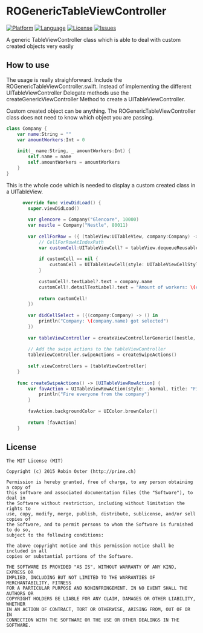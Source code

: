 # ROGenericTableViewController
[![Platform](http://img.shields.io/badge/platform-ios-blue.svg?style=flat
)](https://developer.apple.com/iphone/index.action)
[![Language](http://img.shields.io/badge/language-swift-brightgreen.svg?style=flat
)](https://developer.apple.com/swift)
[![License](http://img.shields.io/badge/license-MIT-lightgrey.svg?style=flat
)](http://mit-license.org)
[![Issues](https://img.shields.io/github/issues/prine/ROGenericTableViewController.svg?style=flat
)](https://github.com/prine/ROGenericTableViewController/issues)

A generic TableViewController class which is able to deal with custom created objects very easily

## How to use
The usage is really straighforward. Include the ROGenericTableViewController.swift. Instead of implementing the different UITableViewController Delegate methods use the createGenericViewController Method to create a UITableViewController.

Custom created object can be anything. The ROGenericTableViewController class does not need to know which object you are passing.

```Swift
class Company {
    var name:String = ""
    var amountWorkers:Int = 0
    
    init(_ name:String, _ amountWorkers:Int) {
        self.name = name
        self.amountWorkers = amountWorkers
    }
}
```

This is the whole code which is needed to display a custom created class in a UITableView.
```Swift
      override func viewDidLoad() {
        super.viewDidLoad()
        
        var glencore = Company("Glencore", 10000)
        var nestle = Company("Nestle", 80011)
        
        var cellForRow = ({ (tableView:UITableView, company:Company) -> UITableViewCell in
            // CellForRowAtIndexPath
            var customCell:UITableViewCell? = tableView.dequeueReusableCellWithIdentifier("Cell") as! UITableViewCell?
            
            if customCell == nil {
                customCell = UITableViewCell(style: UITableViewCellStyle.Subtitle, reuseIdentifier: "Cell") as UITableViewCell
            }
            
            customCell!.textLabel?.text = company.name
            customCell!.detailTextLabel?.text = "Amount of workers: \(company.amountWorkers)"
            
            return customCell!
        })
        
        var didCellSelect = ({(company:Company) -> () in
            println("Company: \(company.name) got selected")
        })
        
        var tableViewController = createViewControllerGeneric([nestle, glencore], cellForRow, didCellSelect) as! ROGenericTableViewController
        
        // Add the swipe actions to the tableViewController
        tableViewController.swipeActions = createSwipeActions()
        
        self.viewControllers = [tableViewController]
    }
    
    func createSwipeActions() -> [UITableViewRowAction] {
        var favAction = UITableViewRowAction(style: .Normal, title: "Fire all employees") { (action, indexPath) -> Void in
            println("Fire everyone from the company")
        }
        
        favAction.backgroundColor = UIColor.brownColor()
        
        return [favAction]
    }
```

## License

```
The MIT License (MIT)

Copyright (c) 2015 Robin Oster (http://prine.ch)

Permission is hereby granted, free of charge, to any person obtaining a copy of
this software and associated documentation files (the "Software"), to deal in
the Software without restriction, including without limitation the rights to
use, copy, modify, merge, publish, distribute, sublicense, and/or sell copies of
the Software, and to permit persons to whom the Software is furnished to do so,
subject to the following conditions:

The above copyright notice and this permission notice shall be included in all
copies or substantial portions of the Software.

THE SOFTWARE IS PROVIDED "AS IS", WITHOUT WARRANTY OF ANY KIND, EXPRESS OR
IMPLIED, INCLUDING BUT NOT LIMITED TO THE WARRANTIES OF MERCHANTABILITY, FITNESS
FOR A PARTICULAR PURPOSE AND NONINFRINGEMENT. IN NO EVENT SHALL THE AUTHORS OR
COPYRIGHT HOLDERS BE LIABLE FOR ANY CLAIM, DAMAGES OR OTHER LIABILITY, WHETHER
IN AN ACTION OF CONTRACT, TORT OR OTHERWISE, ARISING FROM, OUT OF OR IN
CONNECTION WITH THE SOFTWARE OR THE USE OR OTHER DEALINGS IN THE SOFTWARE.
```
